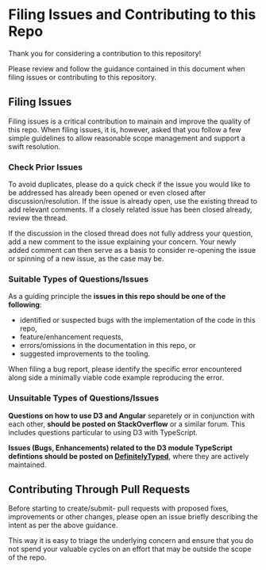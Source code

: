 # Filing Issues and Contributing to this Repo

Thank you for considering a contribution to this repository!

Please review and follow the guidance contained in this document when filing issues or contributing to this repository.

## Filing Issues

Filing issues is a critical contribution to mainain and improve the quality of this repo. When filing issues, it is, however, 
asked that you follow a few simple guidelines to allow reasonable scope management and support a swift resolution.

### Check Prior Issues

To avoid duplicates, please do a quick check if the issue you would like to be addressed has already been opened or even closed after discussion/resolution.
If the issue is already open, use the existing thread to add relevant comments. If a closely related issue has been closed already, review the thread.

If the discussion in the closed thread does not fully address your question, add a new comment to the issue explaining your concern.
Your newly added comment can then serve as a basis to consider re-opening the issue or spinning of a new issue, as the case may be.

### Suitable Types of Questions/Issues

As a guiding principle the **issues in this repo should be one of the following**:

* identified or suspected bugs with the implementation of the code in this repo,
* feature/enhancement requests,
* errors/omissions in the documentation in this repo, or
* suggested improvements to the tooling.

When filing a bug report, please identify the specific error encountered along side a minimally viable code example reproducing the error.

### Unsuitable Types of Questions/Issues

**Questions on how to use D3 and Angular** separetely or in conjunction with each other, **should be posted on StackOverflow** or a similar forum.
This includes questions particular to using D3 with TypeScript.

**Issues (Bugs, Enhancements) related to the D3 module TypeScript defintions should be posted on [DefinitelyTyped](https://github.com/DefinitelyTyped/DefinitelyTyped)**, where they are actively maintained.

## Contributing Through Pull Requests

Before starting to create/submit- pull requests with proposed fixes, improvements or other changes, please open an issue briefly describing the intent as per the above guidance.

This way it is easy to triage the underlying concern and ensure that you do not spend your valuable cycles on an effort that may be outside the scope of the repo.

